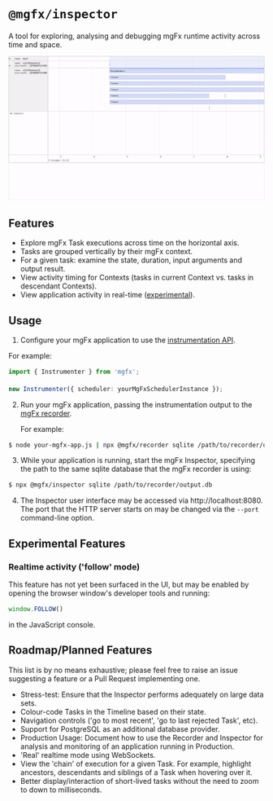 # `@mgfx/inspector`

A tool for exploring, analysing and debugging mgFx runtime activity across time and space.

![Preview](./docs/preview.gif)

## Features

- Explore mgFx Task executions across time on the horizontal axis.
- Tasks are grouped vertically by their mgFx context.
- For a given task: examine the state, duration, input arguments and output result.
- View activity timing for Contexts (tasks in current Context vs. tasks in descendant Contexts).
- View application activity in real-time ([experimental](#experimental-features)).

## Usage

1. Configure your mgFx application to use the [instrumentation API](../../README.md#instrumentation).

  For example:

  ```typescript
  import { Instrumenter } from 'mgfx';

  new Instrumenter({ scheduler: yourMgFxSchedulerInstance });
  ```

2. Run your mgFx application, passing the instrumentation output to the [mgFx recorder](../recorder/README.md#usage).

   For example:

  ```bash
  $ node your-mgfx-app.js | npx @mgfx/recorder sqlite /path/to/recorder/output.db
  ```

3. While your application is running, start the mgFx Inspector, specifying the path to the same sqlite database that the
   mgFx recorder is using:

  ```bash
  $ npx @mgfx/inspector sqlite /path/to/recorder/output.db
  ```

4. The Inspector user interface may be accessed via http://localhost:8080. The port that the HTTP server starts on may be changed via the `--port` command-line option.

## Experimental Features

### Realtime activity ('follow' mode)

This feature has not yet been surfaced in the UI, but may be enabled by opening the browser window's developer tools and running:

```javascript
window.FOLLOW()
```

in the JavaScript console.

## Roadmap/Planned Features

This list is by no means exhaustive; please feel free to raise an issue suggesting a feature or a Pull Request
implementing one.

- Stress-test: Ensure that the Inspector performs adequately on large data sets.
- Colour-code Tasks in the Timeline based on their state.
- Navigation controls ('go to most recent', 'go to last rejected Task', etc).
- Support for PostgreSQL as an additional database provider.
- Production Usage: Document how to use the Recorder and Inspector for analysis and monitoring of an application running
  in Production.
- 'Real' realtime mode using WebSockets.
- View the 'chain' of execution for a given Task. For example, highlight ancestors, descendants and siblings of a Task
  when hovering over it.
- Better display/interaction of short-lived tasks without the need to zoom to down to milliseconds.
